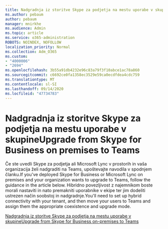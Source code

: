 ```yaml
---
title: Nadgradnja iz storitve Skype za podjetja na mestu uporabe v skupine
ms.author: pebaum
author: pebaum
manager: mnirkhe
ms.audience: Admin
ms.topic: article
ms.service: o365-administration
ROBOTS: NOINDEX, NOFOLLOW
localization_priority: Normal
ms.collection: Adm_O365
ms.custom:
- "4000006"
- "2694"
ms.openlocfilehash: 3b55a91db4232e96c83a79f3f10abce1ac78a860
ms.sourcegitcommit: c6692ce0fa1358ec3529e59ca0ecdfdea4cdc759
ms.translationtype: MT
ms.contentlocale: sl-SI
ms.lasthandoff: 09/14/2020
ms.locfileid: "47734783"
---
```

# <a name="upgrade-from-skype-for-business-on-premises-to-teams"></a><span data-ttu-id="6ffd7-102">Nadgradnja iz storitve Skype za podjetja na mestu uporabe v skupine</span><span class="sxs-lookup"><span data-stu-id="6ffd7-102">Upgrade from Skype for Business on premises to Teams</span></span>

<span data-ttu-id="6ffd7-103">Če ste uvedli Skype za podjetja ali Microsoft Lync v prostorih in vaša organizacija želi nadgraditi na Teams, upoštevajte navodila v spodnjem članku.</span><span class="sxs-lookup"><span data-stu-id="6ffd7-103">If you've deployed Skype for Business or Microsoft Lync on premises and your organization wants to upgrade to Teams, follow the guidance in the article below.</span></span> <span data-ttu-id="6ffd7-104">Hibridno povezljivost z najemnikom boste morali nastaviti in nato premakniti uporabnike v ekipe ter jim dodeliti ustrezen način soobstoj in nadgradnje.</span><span class="sxs-lookup"><span data-stu-id="6ffd7-104">You'll need to set up hybrid connectivity with your tenant, and then move your users to Teams and assign them the appropriate coexistence and upgrade mode.</span></span> 

[<span data-ttu-id="6ffd7-105">Nadgradnja iz storitve Skype za podjetja na mestu uporabe v skupine</span><span class="sxs-lookup"><span data-stu-id="6ffd7-105">Upgrade from Skype for Business on-premises to Teams</span></span>](https://docs.microsoft.com/MicrosoftTeams/upgrade-to-teams-execute-skypeforbusinesshybridonprem)

